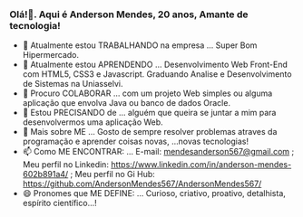 ### Olá!👋. Aqui é Anderson Mendes, 20 anos, Amante de tecnologia! 

- 🔭 Atualmente estou TRABALHANDO na empresa ... Super Bom Hipermercado.
- 🌱 Atualmente estou APRENDENDO ... Desenvolvimento Web Front-End com HTML5, CSS3 e Javascript. Graduando Analise e Desenvolvimento de Sistemas na Uniasselvi.
- 👯 Procuro COLABORAR ... com um projeto Web simples ou alguma aplicação que envolva Java ou banco de dados Oracle.
- 🤔 Estou PRECISANDO de ... alguém que queira se juntar a mim para desenvolvermos uma aplicação Web.
- 💬 Mais sobre ME ... Gosto de sempre resolver problemas atraves da programação e aprender coisas novas, ...novas tecnologias!
- 📫 Como ME ENCONTRAR: ... E-mail: mendesanderson567@gmail.com ; Meu perfil no Linkedin: https://www.linkedin.com/in/anderson-mendes-602b891a4/ ; Meu perfil no Gi Hub: https://github.com/AndersonMendes567/AndersonMendes567/
- 😄 Pronomes que ME DEFINE: ... Curioso, criativo, proativo, detalhista, espírito científico...!

